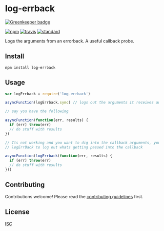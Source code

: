 # log-errback

[![Greenkeeper badge](https://badges.greenkeeper.io/bcomnes/log-errback.svg)](https://greenkeeper.io/)

[![npm][npm-image]][npm-url]
[![travis][travis-image]][travis-url]
[![standard][standard-image]][standard-url]

[npm-image]: https://img.shields.io/npm/v/log-errback.svg?style=flat-square
[npm-url]: https://www.npmjs.com/package/log-errback
[travis-image]: https://img.shields.io/travis/bcomnes/log-errback.svg?style=flat-square
[travis-url]: https://travis-ci.org/bcomnes/log-errback
[standard-image]: https://img.shields.io/badge/code%20style-standard-brightgreen.svg?style=flat-square
[standard-url]: http://npm.im/standard

Logs the arguments from an errorback. A useful callback probe.

## Install

```
npm install log-errback
```

## Usage

```js
var logErrback = require('log-errback')

asyncFunction(logErrback.sync) // logs out the arguments it receives and does not call a callback

// say you have the following

asyncFunction(function(err, results) {
  if (err) throw(err)
  // do stuff with results
})

// Its not working and you want to dig into the callback arguments, you can insert
// logErrBack to log out whats getting passed into the callback

asyncFunction(logErrback(function(err, results) {
  if (err) throw(err)
  // do stuff with results
}))
```

## Contributing

Contributions welcome! Please read the [contributing guidelines](CONTRIBUTING.md) first.

## License

[ISC](LICENSE)
